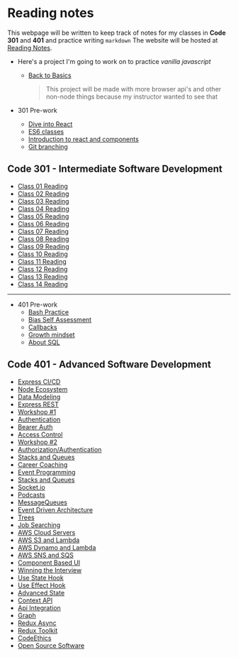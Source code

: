 # Reading notes

This webpage will be written to keep track of notes for my classes in **Code 301**
and **401** and practice writing `markdown`
The website will be hosted at [Reading Notes](https://ShadowDraco.github.io/reading-notes).

- Here's a project I'm going to work on to practice _vanilla javascript_

  - [Back to Basics](https://github.com/ShadowDraco/back-to-basics)
    > This project will be made with more browser api's and other non-node things because my instructor wanted to see that

- 301 Pre-work
  - [Dive into React](./301/301-prework/diveIntoReact.md)
  - [ES6 classes](https://replit.com/@shadowdraco/ES6-Classes#vehicles-with-classes.js)
  - [Introduction to react and components](./introductionToReactAndCompents.md)
  - [Git branching](./301/301-prework/LearnGitBranching)

## Code 301 - Intermediate Software Development

- [Class 01 Reading](./301/classDayReadings/class01Reading.md)
- [Class 02 Reading](./301/classDayReadings/class02Reading.md)
- [Class 03 Reading](./301/classDayReadings/class03Reading.md)
- [Class 04 Reading](./301/classDayReadings/class04Reading.md)
- [Class 05 Reading](./301/classDayReadings/class05Reading.md)
- [Class 06 Reading](./301/classDayReadings/class06Reading.md)
- [Class 07 Reading](./301/classDayReadings/class07Reading.md)
- [Class 08 Reading](./301/classDayReadings/class08Reading.md)
- [Class 09 Reading](./301/classDayReadings/class09Reading.md)
- [Class 10 Reading](./301/classDayReadings/class10Reading.md)
- [Class 11 Reading](./301/classDayReadings/class11Reading.md)
- [Class 12 Reading](./301/classDayReadings/class12Reading.md)
- [Class 13 Reading](./301/classDayReadings/class13Reading.md)
- [Class 14 Reading](./301/classDayReadings/class14Reading.md)

<hr>

- 401 Pre-work
  - [Bash Practice](./401-prework/BashPractice.md)
  - [Bias Self Assessment](./401-prework/Bias-Self-Assessment.md)
  - [Callbacks](./401-prework/Callbacks.md)
  - [Growth mindset](./401-prework/GrowthMindset.md)
  - [About SQL](./401-prework/AboutSQL.md)

## Code 401 - Advanced Software Development

- [Express CI/CD](./401Readings/ExpressCICD.md)
- [Node Ecosystem](./401Readings/NodeEcosystem.md)
- [Data Modeling](./401readings/DataModeling.md)
- [Express REST](./401Readings/ExpressRestAPI.md)
- [Workshop #1](./401Readings/RobinWorkshop.md)
- [Authentication](./401Readings/Authentication.md)
- [Bearer Auth](./401Readings/BearerAuth.md)
- [Access Control](./401Readings/AccessControl.md)
- [Workshop #2](./401Readings/PrepYourWhy.md)
- [Authorization/Authentication](./401Readings/AuthorizationAuthentication.md)
- [Stacks and Queues](./401Readings/StacksAndQueues.md)
- [Career Coaching](./401Readings/CareerCoaching.md)
- [Event Programming](./401Readings/EventDrivenProgramming.md)
- [Stacks and Queues](./401Readings/StacksAndQueues.md)
- [Socket.io](./401Readings/socket.io.md)
- [Podcasts](./401Readings/Podcasts.md)
- [MessageQueues](./401Readings/MessageQueues.md)
- [Event Driven Architecture](./401Readings/EventDrivenArchitecture.md)
- [Trees](./401Readings/Trees.md)
- [Job Searching](./401Readings/JobSearches.md)
- [AWS Cloud Servers](./401Readings/AWSCloudServers.md)
- [AWS S3 and Lambda](./401Readings/AWSS3Lambda.md)
- [AWS Dynamo and Lambda](./401Readings/AWSAPIDynamoLambda)
- [AWS SNS and SQS](./401Readings/AWSSNSSQS.md)
- [Component Based UI](./401Readings/ComponentBasedUI.md)
- [Winning the Interview](./401Readings/WorkShopWinningTheInterview.md)
- [Use State Hook](./401Readings/useState.md)
- [Use Effect Hook](./401Readings/useEffect.md)
- [Advanced State](./401Readings/advancedStateUseReducer.md)
- [Context API](./401Readings/contextAPI.md)
- [Api Integration](./401Readings/ApiIntegration)
- [Graph](./401Readings/Graphs.md)
- [Redux Async](./401Readings/ReduxAsync)
- [Redux Toolkit](./401Readings/ReduxToolkit.md)
- [CodeEthics](./401Readings/CodeEthics.md)
- [Open Source Software](./401Readings/OpenSourceSoftware.md)
